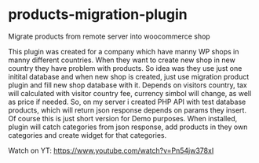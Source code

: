 # products-migration-plugin
Migrate products from remote server into woocommerce shop

This plugin was created for a company which have manny WP shops in manny different countries. When they want to create new shop in new country they have problem with products. So idea was they use just one initital database and when new shop is created, just use migration product plugin and fill new shop database with it. Depends on visitors country, tax will calculated  with visitor country fee, currency simbol will change, as well as price if needed. So, on my server i created PHP  API with test database products, which will return json response depends on params they insert. Of course this is just short version for Demo purposes. When installed, plugin will catch categories from json response, add products in they own categories and create widget for that categories.

Watch on YT: https://www.youtube.com/watch?v=Pn54jw378xI

